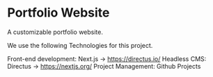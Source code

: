 # Portfolio Website
A customizable portfolio website. 

We use the following Technologies for this project.

Front-end development:      Next.js         -> https://directus.io/
Headless CMS:               Directus        -> https://nextjs.org/
Project Management:         Github Projects

